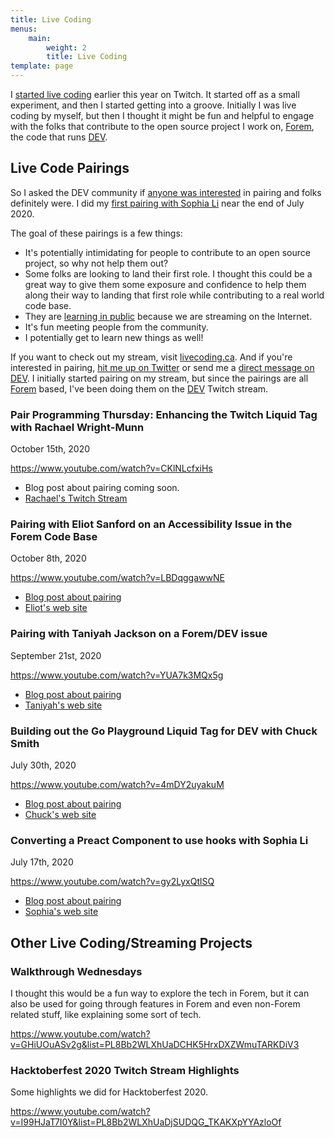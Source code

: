 ```yaml
---
title: Live Coding
menus:
    main:
        weight: 2
        title: Live Coding
template: page
---
```


I [started live coding](/posts/i-ve-started-to-live-code-on-twitch-for-dev-13cn/) earlier this year on Twitch. It started off as a small experiment, and then I started getting into a groove. Initially I was live coding by myself, but then I thought it might be fun and helpful to engage with the folks that contribute to the open source project I work on, [Forem](https://forem.com), the code that runs [DEV](https://dev.to).

## Live Code Pairings

So I asked the DEV community if [anyone was interested](/let-s-pair-during-a-live-coding-session-8he/) in pairing and folks definitely were. I did my [first pairing with Sophia Li](/posts/live-coding-pairing-converting-a-preact-component-to-use-hooks-75e/) near the end of July 2020.

The goal of these pairings is a few things:

-   It's potentially intimidating for people to contribute to an open source project, so why not help them out?
-   Some folks are looking to land their first role. I thought this could be a great way to give them some exposure and confidence to help them along their way to landing that first role while contributing to a real world code base.
-   They are [learning in public](https://www.swyx.io/writing/learn-in-public/) because we are streaming on the Internet.
-   It's fun meeting people from the community.
-   I potentially get to learn new things as well!

If you want to check out my stream, visit [livecoding.ca](https://livecoding.ca). And if you're interested in pairing, [hit me up on Twitter](https://twitter.com/nickytonline) or send me a [direct message on DEV](https://dev.to/nickytonline). I initially started pairing on my stream, but since the pairings are all [Forem](https://github.com/forem/forem/) based, I've been doing them on the [DEV](https://www.twitch.tv/thepracticaldev) Twitch stream.

### Pair Programming Thursday: Enhancing the Twitch Liquid Tag with Rachael Wright-Munn

<time datetime="2020-10-15">October 15th, 2020</time>

https://www.youtube.com/watch?v=CKlNLcfxiHs

-   Blog post about pairing coming soon.
-   [Rachael's Twitch Stream](https://www.twitch.tv/ChaelCodes)

### Pairing with Eliot Sanford on an Accessibility Issue in the Forem Code Base

<time datetime="2020-10-08">October 8th, 2020</time>

https://www.youtube.com/watch?v=LBDqggawwNE

-   [Blog post about pairing](/posts/pairing-with-community-member-eliot-sanford-f7a)
-   [Eliot's web site](https://techieeliot.com/)

### Pairing with Taniyah Jackson on a Forem/DEV issue

<time datetime="2020-09-21">September 21st, 2020</time>

https://www.youtube.com/watch?v=YUA7k3MQx5g

-   [Blog post about pairing](/posts/pairing-with-taniyah-jackson-on-a-forem-dev-issue-28fh)
-   [Taniyah's web site](https://taniyah-l-jackson.github.io/)

### Building out the Go Playground Liquid Tag for DEV with Chuck Smith

<time datetime="2020-07-30">July 30th, 2020</time>

https://www.youtube.com/watch?v=4mDY2uyakuM

-   [Blog post about pairing](/posts/building-out-the-go-playground-liquid-tag-for-dev-with-chuck-smith-32he)
-   [Chuck's web site](https://www.eclecticsaddlebag.com/)

### Converting a Preact Component to use hooks with Sophia Li

<time datetime="2020-07-17">July 17th, 2020</time>

https://www.youtube.com/watch?v=gy2LyxQtlSQ

-   [Blog post about pairing](/posts/live-coding-pairing-converting-a-preact-component-to-use-hooks-75e)
-   [Sophia's web site](https://sophiali.dev/)

## Other Live Coding/Streaming Projects

### Walkthrough Wednesdays

I thought this would be a fun way to explore the tech in Forem, but it can also be used for going through features in Forem and even non-Forem related stuff, like explaining some sort of tech.

https://www.youtube.com/watch?v=GHiUOuASv2g&list=PL8Bb2WLXhUaDCHK5HrxDXZWmuTARKDiV3

### Hacktoberfest 2020 Twitch Stream Highlights

Some highlights we did for Hacktoberfest 2020.

https://www.youtube.com/watch?v=I99HJaT7I0Y&list=PL8Bb2WLXhUaDjSUDQG_TKAKXpYYAzloOf
